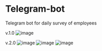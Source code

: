 # Telegram-bot
Telegram bot for daily survey of employees

v.1.0
![image](https://user-images.githubusercontent.com/25991088/158126991-5ebe26f9-7abf-4e34-b352-bd67a17f91c1.png)


v.2.0
![image](https://user-images.githubusercontent.com/25991088/158286336-9b6d4702-550d-43e2-a4a4-490939705efe.png)
![image](https://user-images.githubusercontent.com/25991088/158286351-09ae62aa-77e8-4435-9581-df120bcdda03.png)
![image](https://user-images.githubusercontent.com/25991088/158286359-4eb66cdb-f5bd-482b-9720-0b6cefa132af.png)
